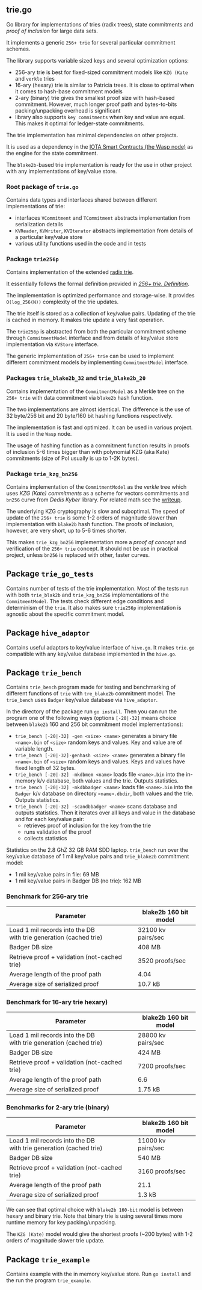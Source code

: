 ## trie.go
Go library for implementations of tries (radix trees), state commitments and _proof of inclusion_ for large data sets.

It implements a generic `256+ trie` for several particular commitment schemes.

The library supports variable sized keys and several optimization options:
* 256-ary trie is best for fixed-sized commitment models like `KZG (Kate`  and `verkle` tries
* 16-ary (hexary) trie is similar to Patricia trees. It is close to optimal when it comes to hash-base commitment models
* 2-ary (binary) trie gives the smallest proof size with hash-based commitment. However, much longer proof path and 
bytes-to-bits packing/unpacking overhead is significant
* library also supports `key commitments` when key and value are equal. This makes it optimal for ledger-state commitments. 

The trie implementation has minimal dependencies on other projects. 

It is used as a dependency in the [IOTA Smart Contracts (the Wasp node)](https://github.com/iotaledger/wasp) 
as the engine for the state commitment.

The `blake2b`-based trie implementation is ready for the use in other project with any implementations of key/value store. 

### Root package of `trie.go` 
Contains data types and interfaces shared between different implementations of trie:
- interfaces `VCommitment` and `TCommitment` abstracts implementation from serialization details
- `KVReader`, `KVWriter`, `KVIterator` abstracts implementation from details of a particular key/value store
- various utility functions used in the code and in tests

### Package `trie256p` 
Contains implementation of the extended [radix trie](https://en.wikipedia.org/wiki/Radix_tree).

It essentially follows the formal definition provided in [_256+ trie. Definition_](https://hackmd.io/@Evaldas/H13YFOVGt). 

The implementation is optimized performance and storage-wise. It provides `O(log_256(N))` complexity of the trie updates.

The trie itself is stored as a collection of key/value pairs. Updating of the trie is cached in memory. 
It makes trie update a very fast operation.

The `trie256p` is abstracted from both the particular commitment scheme through `CommitmentModel` interface 
and from details of key/value store implementation via `KVStore` interface. 

The generic implementation of `256+ trie` can be used to implement different commitment models by implementing 
`CommitmentModel` interface.  

### Packages `trie_blake2b_32` and `trie_blake2b_20`
Contains implementation of the `CommitmentModel` as a Merkle tree on the `256+ trie` with data commitment via `blake2b` hash function.

The two implementations are almost identical. The difference is the use of 32 byte/256 bit and 20 byte/160 bit hashing functions respectively.  

The implementation is fast and optimized. It can be used in various project. It is used in the `Wasp` node.

The usage of hashing function as a commitment function results in proofs of inclusion 5-6 times bigger than with
polynomial KZG (aka Kate) commitments (size of PoI usually is up to 1-2K bytes).

### Package `trie_kzg_bn256` 
Contains implementation of the `CommitmentModel` as the _verkle_ tree which uses _KZG (Kate) commitments_ 
as a scheme for vectors commitments and `bn256` curve from _Dedis Kyber_ library. 
For related math see the [writeup](https://hackmd.io/@Evaldas/SJ9KHoDJF).

The underlying KZG cryptography is slow and suboptimal. The speed of update of the `256+ trie` is some 1-2 orders of magnitude 
slower than implementation with `blake2b` hash function. The proofs of inclusion, however, are very short, up to 5-6
times shorter.

This makes `trie_kzg_bn256` implementation more a _proof of concept_ and verification of the `256+ trie` concept. 
It should not be use in practical project, unless `bn256` is replaced with other, faster curves.

## Package `trie_go_tests`
Contains number of tests of the trie implementation. Most of the tests run with both `trie_blak2b` and `trie_kzg_bn256` 
implementations of the `CommitmentModel`. The tests check different edge conditions and determinism of the `trie`.
It also makes sure `trie256p` implementation is agnostic about the specific commitment model. 

## Package `hive_adaptor`
Contains useful adaptors to key/value interface of `hive.go`. It makes `trie.go` compatible with any key/value database
implemented in the `hive.go`.

## Package `trie_bench`
Contains `trie_bench` program made for testing and benchmarking of different functions of `trie` with `tre_blake2b` 
commitment model. The `trie_bench` uses `Badger` key/value database via `hive_adaptor`.

In the directory of the package run `go install`. Then you can run the program one of the following ways 
(options `[-20|-32]` means choice between `blake2b` 160 and 256 bit commitment model implementations):

* `trie_bench [-20|-32] -gen <size> <name>` generates a binary file `<name>.bin` of `<size>` random keys and values. Key and value are of variable length.
* `trie_bench [-20|-32]-genhash <size> <name>` generates a binary file `<name>.bin` of `<size>` random keys and values. Keys and values have fixed length of 32 bytes.
* `trie_bench [-20|-32] -mkdbmem <name>` loads file `<name>.bin` into the in-memory k/v database, both values and the trie. Outputs statistics.  
* `trie_bench [-20|-32] -mkdbbadger <name>` loads file `<name>.bin` into the `Badger` k/v database on directory `<name>.dbdir`, both values and the trie. 
Outputs statistics.
* `trie_bench [-20|-32] -scandbbadger <name>` scans database and outputs statistics. Then it iterates over all keys and value in the database 
and for each key/value pair:
  * retrieves proof of inclusion for the key from the trie
  * runs validation of the proof
  * collects statistics

Statistics on the 2.8 GhZ 32 GB RAM SDD laptop. 
`trie_bench` run over the key/value database of 1 mil key/value pairs and `trie_blake2b` commitment model:

* 1 mil key/value pairs in file: 69 MB
* 1 mil key/value pairs in Badger DB (no trie): 162 MB

### Benchmark for 256-ary trie
| Parameter                                                              | blake2b 160 bit<br/>model | 
|------------------------------------------------------------------------|---------------------------|
| Load 1 mil records into the DB <br> with trie generation (cached trie) | 32100 kv pairs/sec        |
| Badger DB size                                                         | 408 MB                    |
| Retrieve proof + validation (not-cached trie)                          | 3520 proofs/sec           |
| Average length of the proof path                                       | 4.04                      |
| Average size of serialized proof                                       | 10.7 kB                   |

### Benchmark for 16-ary trie hexary)
| Parameter                                                              | blake2b 160 bit<br/>model |
|------------------------------------------------------------------------|---------------------------|
| Load 1 mil records into the DB <br> with trie generation (cached trie) | 28800 kv pairs/sec        |
| Badger DB size                                                         | 424 MB                    |
| Retrieve proof + validation (not-cached trie)                          | 7200 proofs/sec           |
| Average length of the proof path                                       | 6.6                       |
| Average size of serialized proof                                       | 1.75 kB                   |

### Benchmarks for 2-ary trie (binary)
| Parameter                                                              | blake2b 160 bit<br/>model |
|------------------------------------------------------------------------|---------------------------|
| Load 1 mil records into the DB <br> with trie generation (cached trie) | 11000 kv pairs/sec        |
| Badger DB size                                                         | 540 MB                    |
| Retrieve proof + validation (not-cached trie)                          | 3160 proofs/sec           |
| Average length of the proof path                                       | 21.1                      |
| Average size of serialized proof                                       | 1.3 kB                    |

We can see that optimal choice with `blake2b 160-bit` model is between hexary and binary trie. 
Note that binary trie is using several times more runtime memory for key packing/unpacking.

The `KZG (Kate)` model would give the shortest proofs (~200 bytes) with 1-2 orders of magnitude slower trie update.

## Package `trie_example`  
Contains example with the in memory key/value store. Run `go install` and the run the program `trie_example`.

